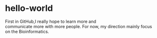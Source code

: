 # hello-world
First in GitHub,I really  hope  to learn more  and  
communicate more with more people.
For now, my direction  mainly focus  on  the  Bioinformatics.
